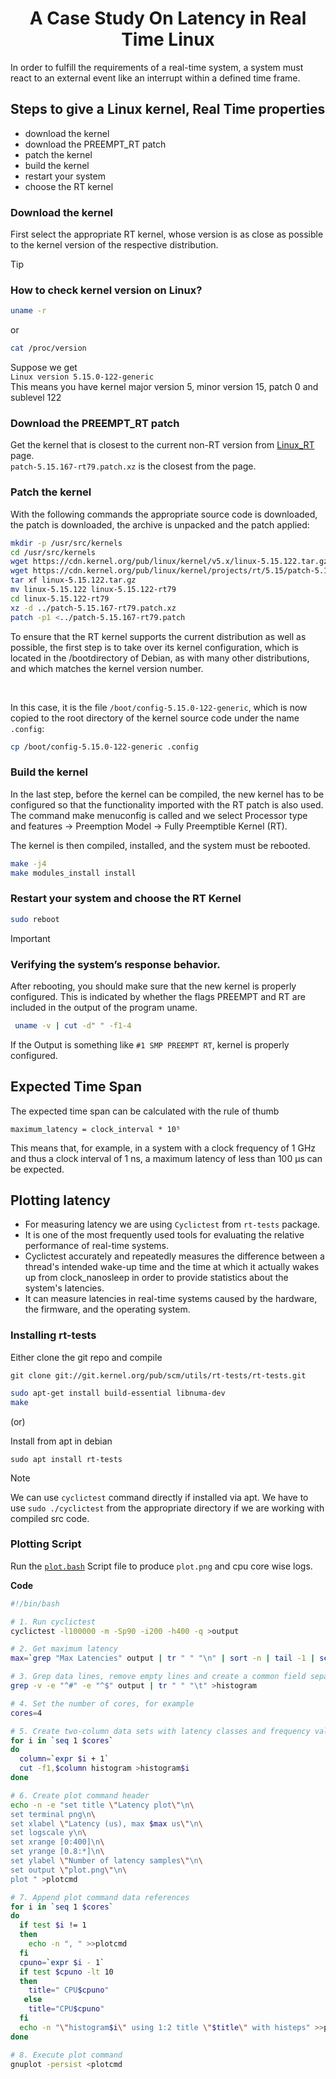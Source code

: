 <h1 align="center"> A Case Study On Latency in Real Time Linux </h1>
In order to fulfill the requirements of a real-time system, a system must react to an external event like an interrupt within a defined time frame.

<h2>Steps to give a Linux kernel, Real Time properties</h2>
<ul>
  <li>download the kernel</li>
  <li>download the PREEMPT_RT patch</li>
  <li>patch the kernel</li>
  <li>build the kernel</li>
  <li>restart your system</li>
  <li>choose the RT kernel</li>
</ul>

<h3>Download the kernel</h3>

First select the appropriate RT kernel, whose version is as close as possible to the kernel version of the respective distribution.

> [!TIP]
> ### How to check kernel version on Linux?
> ```bash
> uname -r
> ```
> or
> ```bash
> cat /proc/version
> ```

Suppose we get <br>
`Linux version 5.15.0-122-generic` <br>
This means you have kernel major version 5, minor version 15, patch 0 and sublevel 122

<h3>Download the PREEMPT_RT patch</h3>

Get the kernel that is closest to the current non-RT version from [Linux_RT](https://cdn.kernel.org/pub/linux/kernel/projects/rt/) page. <br>
`patch-5.15.167-rt79.patch.xz` is the closest from the page.

<h3>Patch the kernel</h3>

With the following commands the appropriate source code is downloaded, the patch is downloaded, the archive is unpacked and the patch applied:

```bash
mkdir -p /usr/src/kernels
cd /usr/src/kernels
wget https://cdn.kernel.org/pub/linux/kernel/v5.x/linux-5.15.122.tar.gz
wget https://cdn.kernel.org/pub/linux/kernel/projects/rt/5.15/patch-5.15.167-rt79.patch.xz
tar xf linux-5.15.122.tar.gz
mv linux-5.15.122 linux-5.15.122-rt79
cd linux-5.15.122-rt79
xz -d ../patch-5.15.167-rt79.patch.xz
patch -p1 <../patch-5.15.167-rt79.patch
```

To ensure that the RT kernel supports the current distribution as well as possible, the first step is to take over its kernel configuration, which is located in the /bootdirectory of Debian, as with many other distributions, and which matches the kernel version number. 

<br>

In this case, it is the file `/boot/config-5.15.0-122-generic`, which is now copied to the root directory of the kernel source code under the name `.config`:

```bash
cp /boot/config-5.15.0-122-generic .config
```

<h3>Build the kernel</h3>

In the last step, before the kernel can be compiled, the new kernel has to be configured so that the functionality imported with the RT patch is also used. The command make menuconfig is called and we select Processor type and features -> Preemption Model -> Fully Preemptible Kernel (RT).

The kernel is then compiled, installed, and the system must be rebooted.

```bash
make -j4 
make modules_install install
```

<h3>Restart your system and choose the RT Kernel</h3>

```bash
sudo reboot
```

> [!IMPORTANT]  
> ### Verifying the system’s response behavior.
> After rebooting, you should make sure that the new kernel is properly configured. This is indicated by whether the flags PREEMPT and RT are included in the output of the program uname.
> ```bash
>  uname -v | cut -d" " -f1-4 
> ```
> If the Output is something like `#1 SMP PREEMPT RT`, kernel is properly configured. 

<h2>Expected Time Span</h2>

The expected time span can be calculated with the rule of thumb

```
maximum_latency = clock_interval * 10⁵
```

This means that, for example, in a system with a clock frequency of 1 GHz and thus a clock interval of 1 ns, a maximum latency of less than 100 µs can be expected.

<h2>Plotting latency</h2>

- For measuring latency we are using `Cyclictest` from `rt-tests` package.
- It is one of the most frequently used tools for evaluating the relative performance of real-time systems.
- Cyclictest accurately and repeatedly measures the difference between a thread's intended wake-up time and the time at which it actually wakes up from clock_nanosleep in order to provide statistics about the system's latencies.
- It can measure latencies in real-time systems caused by the hardware, the firmware, and the operating system.

<h3>Installing rt-tests</h3>

Either clone the git repo and compile

```git
git clone git://git.kernel.org/pub/scm/utils/rt-tests/rt-tests.git
```
```bash
sudo apt-get install build-essential libnuma-dev
make
```
(or)

Install from apt in debian

```shell
sudo apt install rt-tests
```

> [!NOTE]
> We can use `cyclictest` command directly if installed via apt. We have to use `sudo ./cyclictest` from the appropriate directory if we are working with compiled src code.

<h3>Plotting Script</h3>

Run the [`plot.bash`](./plot.bash) Script file to produce `plot.png` and cpu core wise logs.

**Code**
```bash
#!/bin/bash

# 1. Run cyclictest
cyclictest -l100000 -m -Sp90 -i200 -h400 -q >output 

# 2. Get maximum latency
max=`grep "Max Latencies" output | tr " " "\n" | sort -n | tail -1 | sed s/^0*//`

# 3. Grep data lines, remove empty lines and create a common field separator
grep -v -e "^#" -e "^$" output | tr " " "\t" >histogram 

# 4. Set the number of cores, for example
cores=4

# 5. Create two-column data sets with latency classes and frequency values for each core, for example
for i in `seq 1 $cores`
do
  column=`expr $i + 1`
  cut -f1,$column histogram >histogram$i
done

# 6. Create plot command header
echo -n -e "set title \"Latency plot\"\n\
set terminal png\n\
set xlabel \"Latency (us), max $max us\"\n\
set logscale y\n\
set xrange [0:400]\n\
set yrange [0.8:*]\n\
set ylabel \"Number of latency samples\"\n\
set output \"plot.png\"\n\
plot " >plotcmd

# 7. Append plot command data references
for i in `seq 1 $cores`
do
  if test $i != 1
  then
    echo -n ", " >>plotcmd
  fi
  cpuno=`expr $i - 1`
  if test $cpuno -lt 10
  then
    title=" CPU$cpuno"
   else
    title="CPU$cpuno"
  fi
  echo -n "\"histogram$i\" using 1:2 title \"$title\" with histeps" >>plotcmd
done

# 8. Execute plot command
gnuplot -persist <plotcmd

```
